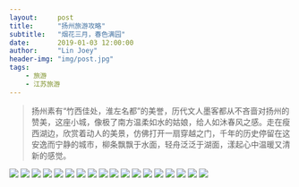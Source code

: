 ```yaml
---
layout:     post
title:      "扬州旅游攻略"
subtitle:   "烟花三月，春色满园"
date:       2019-01-03 12:00:00
author:     "Lin Joey"
header-img: "img/post.jpg"
tags:
    - 旅游
    - 江苏旅游
---
```

>扬州素有“竹西佳处，淮左名都”的美誉，历代文人墨客都从不吝啬对扬州的赞美，这座小城，像极了南方温柔如水的姑娘，给人如沐春风之感。走在瘦西湖边，欣赏着动人的美景，仿佛打开一扇穿越之门，千年的历史停留在这安逸而宁静的城市，柳条飘飘于水面，轻舟泛泛于湖面，漾起心中温暖又清新的感觉。

![](https://linjoey-image.oss-cn-beijing.aliyuncs.com/我是驴友-扬州旅游攻略_页面_01.jpg)
![](https://linjoey-image.oss-cn-beijing.aliyuncs.com/我是驴友-扬州旅游攻略_页面_02.jpg)
![](https://linjoey-image.oss-cn-beijing.aliyuncs.com/我是驴友-扬州旅游攻略_页面_03.jpg)
![](https://linjoey-image.oss-cn-beijing.aliyuncs.com/我是驴友-扬州旅游攻略_页面_04.jpg)
![](https://linjoey-image.oss-cn-beijing.aliyuncs.com/我是驴友-扬州旅游攻略_页面_05.jpg)
![](https://linjoey-image.oss-cn-beijing.aliyuncs.com/我是驴友-扬州旅游攻略_页面_06.jpg)
![](https://linjoey-image.oss-cn-beijing.aliyuncs.com/我是驴友-扬州旅游攻略_页面_07.jpg)
![](https://linjoey-image.oss-cn-beijing.aliyuncs.com/我是驴友-扬州旅游攻略_页面_08.jpg)
![](https://linjoey-image.oss-cn-beijing.aliyuncs.com/我是驴友-扬州旅游攻略_页面_09.jpg)
![](https://linjoey-image.oss-cn-beijing.aliyuncs.com/我是驴友-扬州旅游攻略_页面_10.jpg)
![](https://linjoey-image.oss-cn-beijing.aliyuncs.com/我是驴友-扬州旅游攻略_页面_11.jpg)
![](https://linjoey-image.oss-cn-beijing.aliyuncs.com/我是驴友-扬州旅游攻略_页面_12.jpg)
![](https://linjoey-image.oss-cn-beijing.aliyuncs.com/我是驴友-扬州旅游攻略_页面_13.jpg)
![](https://linjoey-image.oss-cn-beijing.aliyuncs.com/我是驴友-扬州旅游攻略_页面_14.jpg)
![](https://linjoey-image.oss-cn-beijing.aliyuncs.com/我是驴友-扬州旅游攻略_页面_15.jpg)
![](https://linjoey-image.oss-cn-beijing.aliyuncs.com/我是驴友-扬州旅游攻略_页面_16.jpg)
![](https://linjoey-image.oss-cn-beijing.aliyuncs.com/我是驴友-扬州旅游攻略_页面_17.jpg)
![](https://linjoey-image.oss-cn-beijing.aliyuncs.com/我是驴友-扬州旅游攻略_页面_18.jpg)
